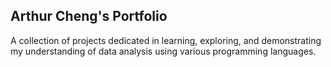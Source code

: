 ## Arthur Cheng's Portfolio
A collection of projects dedicated in learning, exploring, and demonstrating my understanding of data analysis using various programming languages.
